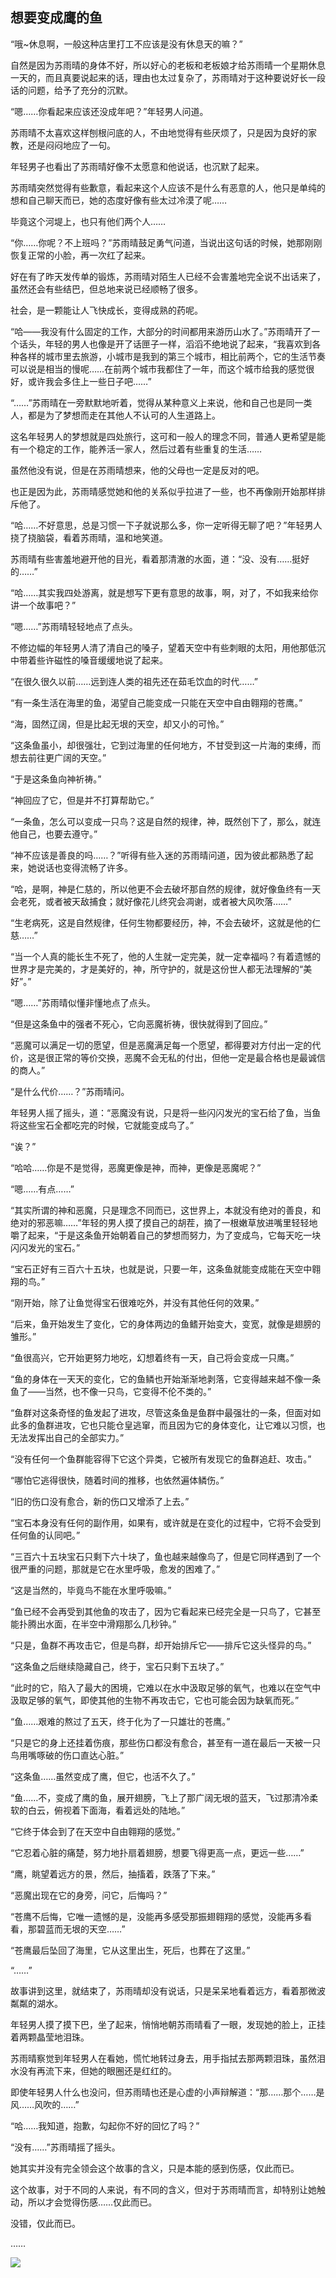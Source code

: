 ## 想要变成鹰的鱼

“哦~休息啊，一般这种店里打工不应该是没有休息天的嘛？”

自然是因为苏雨晴的身体不好，所以好心的老板和老板娘才给苏雨晴一个星期休息一天的，而且真要说起来的话，理由也太过复杂了，苏雨晴对于这种要说好长一段话的问题，给予了充分的沉默。

“嗯……你看起来应该还没成年吧？”年轻男人问道。

苏雨晴不太喜欢这样刨根问底的人，不由地觉得有些厌烦了，只是因为良好的家教，还是闷闷地应了一句。

年轻男子也看出了苏雨晴好像不太愿意和他说话，也沉默了起来。

苏雨晴突然觉得有些歉意，看起来这个人应该不是什么有恶意的人，他只是单纯的想和自己聊天而已，她的态度好像有些太过冷漠了呢……

毕竟这个河堤上，也只有他们两个人……

“你……你呢？不上班吗？”苏雨晴鼓足勇气问道，当说出这句话的时候，她那刚刚恢复正常的小脸，再一次红了起来。

好在有了昨天发传单的锻炼，苏雨晴对陌生人已经不会害羞地完全说不出话来了，虽然还会有些结巴，但总地来说已经顺畅了很多。

社会，是一颗能让人飞快成长，变得成熟的药呢。

“哈——我没有什么固定的工作，大部分的时间都用来游历山水了。”苏雨晴开了一个话头，年轻的男人也像是开了话匣子一样，滔滔不绝地说了起来，“我喜欢到各种各样的城市里去旅游，小城市是我到的第三个城市，相比前两个，它的生活节奏可以说是相当的慢呢……在前两个城市我都住了一年，而这个城市给我的感觉很好，或许我会多住上一些日子吧……”

“……”苏雨晴在一旁默默地听着，觉得从某种意义上来说，他和自己也是同一类人，都是为了梦想而走在其他人不认可的人生道路上。

这名年轻男人的梦想就是四处旅行，这可和一般人的理念不同，普通人更希望是能有一个稳定的工作，能养活一家人，然后过着有些重复的生活……

虽然他没有说，但是在苏雨晴想来，他的父母也一定是反对的吧。

也正是因为此，苏雨晴感觉她和他的关系似乎拉进了一些，也不再像刚开始那样排斥他了。

“哈……不好意思，总是习惯一下子就说那么多，你一定听得无聊了吧？”年轻男人挠了挠脑袋，看着苏雨晴，温和地笑道。

苏雨晴有些害羞地避开他的目光，看着那清澈的水面，道：“没、没有……挺好的……”

“哈……其实我四处游离，就是想写下更有意思的故事，啊，对了，不如我来给你讲一个故事吧？”

“嗯……”苏雨晴轻轻地点了点头。

不修边幅的年轻男人清了清自己的嗓子，望着天空中有些刺眼的太阳，用他那低沉中带着些许磁性的嗓音缓缓地说了起来。

“在很久很久以前……远到连人类的祖先还在茹毛饮血的时代……”

“有一条生活在海里的鱼，渴望自己能变成一只能在天空中自由翱翔的苍鹰。”

“海，固然辽阔，但是比起无垠的天空，却又小的可怜。”

“这条鱼虽小，却很强壮，它到过海里的任何地方，不甘受到这一片海的束缚，而想去前往更广阔的天空。”

“于是这条鱼向神祈祷。”

“神回应了它，但是并不打算帮助它。”

“一条鱼，怎么可以变成一只鸟？这是自然的规律，神，既然创下了，那么，就连他自己，也要去遵守。”

“神不应该是善良的吗……？”听得有些入迷的苏雨晴问道，因为彼此都熟悉了起来，她说话也变得流畅了许多。

“哈，是啊，神是仁慈的，所以他更不会去破坏那自然的规律，就好像鱼终有一天会老死，或者被天敌捕食；就好像花儿终究会凋谢，或者被大风吹落……”

“生老病死，这是自然规律，任何生物都要经历，神，不会去破坏，这就是他的仁慈……”

“当一个人真的能长生不死了，他的人生就一定完美，就一定幸福吗？有着遗憾的世界才是完美的，才是美好的，神，所守护的，就是这份世人都无法理解的“美好”。”

“嗯……”苏雨晴似懂非懂地点了点头。

“但是这条鱼中的强者不死心，它向恶魔祈祷，很快就得到了回应。”

“恶魔可以满足一切的愿望，但是恶魔满足每一个愿望，都得要对方付出一定的代价，这是很正常的等价交换，恶魔不会无私的付出，但他一定是最合格也是最诚信的商人。”

“是什么代价……？”苏雨晴问。

年轻男人摇了摇头，道：“恶魔没有说，只是将一些闪闪发光的宝石给了鱼，当鱼将这些宝石全都吃完的时候，它就能变成鸟了。”

“诶？”

“哈哈……你是不是觉得，恶魔更像是神，而神，更像是恶魔呢？”

“嗯……有点……”

“其实所谓的神和恶魔，只是理念不同而已，这世界上，本就没有绝对的善良，和绝对的邪恶嘛……”年轻的男人摸了摸自己的胡茬，摘了一根嫩草放进嘴里轻轻地嚼了起来，“于是这条鱼开始朝着自己的梦想而努力，为了变成鸟，它每天吃一块闪闪发光的宝石。”

“宝石正好有三百六十五块，也就是说，只要一年，这条鱼就能变成能在天空中翱翔的鸟。”

“刚开始，除了让鱼觉得宝石很难吃外，并没有其他任何的效果。”

“后来，鱼开始发生了变化，它的身体两边的鱼鳍开始变大，变宽，就像是翅膀的雏形。”

“鱼很高兴，它开始更努力地吃，幻想着终有一天，自己将会变成一只鹰。”

“鱼的身体在一天天的变化，它的鱼鳞也开始渐渐地剥落，它变得越来越不像一条鱼了——当然，也不像一只鸟，它变得不伦不类的。”

“鱼群对这条奇怪的鱼发起了进攻，尽管这条鱼是鱼群中最强壮的一条，但面对如此多的鱼群进攻，它也只能仓皇逃窜，而且因为它的身体变化，让它难以习惯，也无法发挥出自己的全部实力。”

“没有任何一个鱼群能容得下它这个异类，它被所有发现它的鱼群追赶、攻击。”

“哪怕它逃得很快，随着时间的推移，也依然遍体鳞伤。”

“旧的伤口没有愈合，新的伤口又增添了上去。”

“宝石本身没有任何的副作用，如果有，或许就是在变化的过程中，它将不会受到任何鱼的认同吧。”

“三百六十五块宝石只剩下六十块了，鱼也越来越像鸟了，但是它同样遇到了一个很严重的问题，那就是它在水里呼吸，愈发的困难了。”

“这是当然的，毕竟鸟不能在水里呼吸嘛。”

“鱼已经不会再受到其他鱼的攻击了，因为它看起来已经完全是一只鸟了，它甚至能扑腾出水面，在半空中滑翔那么几秒钟。”

“只是，鱼群不再攻击它，但是鸟群，却开始排斥它——排斥它这头怪异的鸟。”

“这条鱼之后继续隐藏自己，终于，宝石只剩下五块了。”

“此时的它，陷入了最大的困境，它难以在水中汲取足够的氧气，也难以在空气中汲取足够的氧气，即使其他的生物不再攻击它，它也可能会因为缺氧而死。”

“鱼……艰难的熬过了五天，终于化为了一只雄壮的苍鹰。”

“只是它的身上还挂着伤痕，那些伤口都没有愈合，甚至有一道在最后一天被一只鸟用嘴啄破的伤口直达心脏。”

“这条鱼……虽然变成了鹰，但它，也活不久了。”

“鱼……不，变成了鹰的鱼，展开翅膀，飞上了那广阔无垠的蓝天，飞过那清冷柔软的白云，俯视着下面海，看着远处的陆地。”

“它终于体会到了在天空中自由翱翔的感觉。”

“它忍着心脏的痛楚，努力地扑扇着翅膀，想要飞得更高一点，更远一些……”

“鹰，眺望着远方的景，然后，抽搐着，跌落了下来。”

“恶魔出现在它的身旁，问它，后悔吗？”

“苍鹰不后悔，它唯一遗憾的是，没能再多感受那振翅翱翔的感觉，没能再多看看，那碧蓝而无垠的天空……”

“苍鹰最后坠回了海里，它从这里出生，死后，也葬在了这里。”

“……”

故事讲到这里，就结束了，苏雨晴却没有说话，只是呆呆地看着远方，看着那微波粼粼的湖水。

年轻男人摸了摸下巴，坐了起来，悄悄地朝苏雨晴看了一眼，发现她的脸上，正挂着两颗晶莹地泪珠。

苏雨晴察觉到年轻男人在看她，慌忙地转过身去，用手指拭去那两颗泪珠，虽然泪水没有再流下来，但她的眼圈还是红红的。

即使年轻男人什么也没问，但苏雨晴也还是心虚的小声辩解道：“那……那个……是风……风吹的……”

“哈……我知道，抱歉，勾起你不好的回忆了吗？”

“没有……”苏雨晴摇了摇头。

她其实并没有完全领会这个故事的含义，只是本能的感到伤感，仅此而已。

这个故事，对于不同的人来说，有不同的含义，但对于苏雨晴而言，却特别让她触动，所以才会觉得伤感……仅此而已。

没错，仅此而已。

……

![](../../images/020.jpg)
